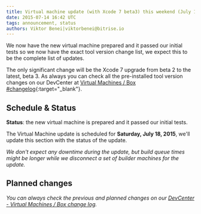 ```yaml
---
title: Virtual machine update (with Xcode 7 beta3) this weekend (July 18)
date: 2015-07-14 16:42 UTC
tags: announcement, status
authors: Viktor Benei|viktorbenei@bitrise.io
---
```


We now have the new virtual machine prepared and it
passed our initial tests so we now have the exact tool
version change list, we expect this to be the complete list of updates.

The only significant change will be the Xcode 7 upgrade
from beta 2 to the latest, beta 3.
As always you can check all the pre-installed tool version
changes on our DevCenter at [Virtual Machines / Box #changelog](http://devcenter.bitrise.io/docs/vm-box-changelog.html){:target="_blank"}.


## Schedule & Status

**Status**: the new virtual machine is prepared and it passed our initial tests.

The Virtual Machine update is scheduled for **Saturday, July 18, 2015**,
we'll update this section with the status of the update.

*We don't expect any downtime during the update, but build queue
times might be longer while we disconnect a set of
builder machines for the update.*


## Planned changes

*You can always check the previous and planned changes
on our [DevCenter - Virtual Machines / Box change log](http://devcenter.bitrise.io/docs/vm-box-changelog.html).*
